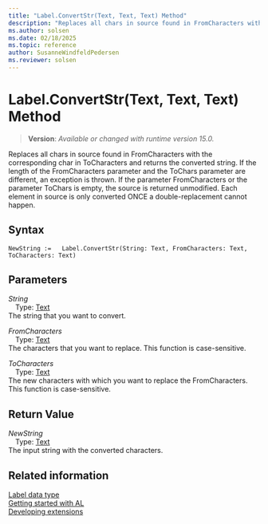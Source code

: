 ```yaml
---
title: "Label.ConvertStr(Text, Text, Text) Method"
description: "Replaces all chars in source found in FromCharacters with the corresponding char in ToCharacters and returns the converted string."
ms.author: solsen
ms.date: 02/18/2025
ms.topic: reference
author: SusanneWindfeldPedersen
ms.reviewer: solsen
---
```

[//]: # (START>DO_NOT_EDIT)
[//]: # (IMPORTANT:Do not edit any of the content between here and the END>DO_NOT_EDIT.)
[//]: # (Any modifications should be made in the .xml files in the ModernDev repo.)
# Label.ConvertStr(Text, Text, Text) Method
> **Version**: _Available or changed with runtime version 15.0._

Replaces all chars in source found in FromCharacters with the corresponding char in ToCharacters and returns the converted string. If the length of the FromCharacters parameter and the ToChars parameter are different, an exception is thrown. If the parameter FromCharacters or the parameter ToChars is empty, the source is returned unmodified. Each element in source is only converted ONCE a double-replacement cannot happen.


## Syntax
```AL
NewString :=   Label.ConvertStr(String: Text, FromCharacters: Text, ToCharacters: Text)
```
## Parameters
*String*  
&emsp;Type: [Text](../text/text-data-type.md)  
The string that you want to convert.  

*FromCharacters*  
&emsp;Type: [Text](../text/text-data-type.md)  
The characters that you want to replace. This function is case-sensitive.  

*ToCharacters*  
&emsp;Type: [Text](../text/text-data-type.md)  
The new characters with which you want to replace the FromCharacters. This function is case-sensitive.  


## Return Value
*NewString*  
&emsp;Type: [Text](../text/text-data-type.md)  
The input string with the converted characters.


[//]: # (IMPORTANT: END>DO_NOT_EDIT)
## Related information
[Label data type](label-data-type.md)  
[Getting started with AL](../../devenv-get-started.md)  
[Developing extensions](../../devenv-dev-overview.md)